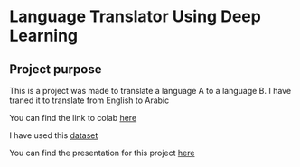 # Language Translator Using Deep Learning
## Project purpose

This is a project was made to translate a language A to a language B.
I have traned it to translate from English to Arabic


You can find the link to colab [here](https://colab.research.google.com/drive/1BxU9TJe1H3UVtzoAEclE71tzbr4A176_?usp=sharing)

I have used  this [dataset](https://drive.google.com/file/d/1o5OAGLg-GhvPEq62wPJ7mjXAJ8Jkl9Yv/view?usp=sharing)

You can find the presentation for this project [here](https://docs.google.com/presentation/d/1olAEP0t8JdgA_SuC44xCyRIQWmDH5WeRNkpktxcoaGI/edit?usp=sharing)
